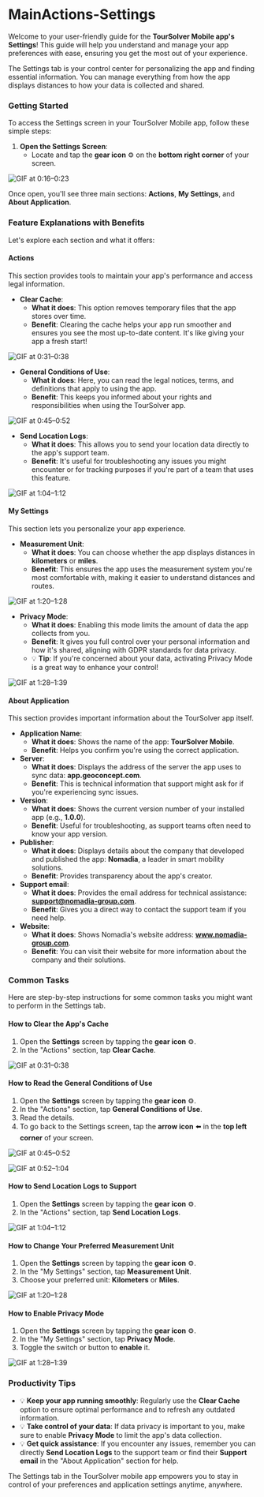 # MainActions-Settings

Welcome to your user-friendly guide for the **TourSolver Mobile app's Settings**! This guide will help you understand and manage your app preferences with ease, ensuring you get the most out of your experience.

The Settings tab is your control center for personalizing the app and finding essential information. You can manage everything from how the app displays distances to how your data is collected and shared.

### Getting Started

To access the Settings screen in your TourSolver Mobile app, follow these simple steps:

1.  **Open the Settings Screen**:
    *   Locate and tap the **gear icon** ⚙️ on the **bottom right corner** of your screen.

![GIF at 0:16–0:23](../../images/MainActions-Settings_timestamp_0_to_16–0_to_23.gif "Tap gear icon – Settings screen opens.")



Once open, you'll see three main sections: **Actions**, **My Settings**, and **About Application**.

### Feature Explanations with Benefits

Let's explore each section and what it offers:

#### **Actions**

This section provides tools to maintain your app's performance and access legal information.

*   **Clear Cache**:
    *   **What it does**: This option removes temporary files that the app stores over time.
    *   **Benefit**: Clearing the cache helps your app run smoother and ensures you see the most up-to-date content. It's like giving your app a fresh start!

![GIF at 0:31–0:38](../../images/MainActions-Settings_timestamp_0_to_31–0_to_38.gif "ClearCatch action – Optimizes performance, refreshes outdated content.")

*   **General Conditions of Use**:
    *   **What it does**: Here, you can read the legal notices, terms, and definitions that apply to using the app.
    *   **Benefit**: This keeps you informed about your rights and responsibilities when using the TourSolver app.

![GIF at 0:45–0:52](../../images/MainActions-Settings_timestamp_0_to_45–0_to_52.gif "Tap and enter General Conditions of Use – Allows reading of legal details.")

*   **Send Location Logs**:
    *   **What it does**: This allows you to send your location data directly to the app's support team.
    *   **Benefit**: It's useful for troubleshooting any issues you might encounter or for tracking purposes if you're part of a team that uses this feature.

![GIF at 1:04–1:12](../../images/MainActions-Settings_timestamp_1_to_04–1_to_12.gif "Send Location Logs – Allows sending logs to support for issue resolution or tracking.")


#### **My Settings**

This section lets you personalize your app experience.

*   **Measurement Unit**:
    *   **What it does**: You can choose whether the app displays distances in **kilometers** or **miles**.
    *   **Benefit**: This ensures the app uses the measurement system you're most comfortable with, making it easier to understand distances and routes.

![GIF at 1:20–1:28](../../images/MainActions-Settings_timestamp_1_to_20–1_to_28.gif "Measurement Unit selection – Choose preferred unit (kilometers or miles).")

*   **Privacy Mode**:
    *   **What it does**: Enabling this mode limits the amount of data the app collects from you.
    *   **Benefit**: It gives you full control over your personal information and how it's shared, aligning with GDPR standards for data privacy.
    *   💡 **Tip**: If you're concerned about your data, activating Privacy Mode is a great way to enhance your control!

![GIF at 1:28–1:39](../../images/MainActions-Settings_timestamp_1_to_28–1_to_39.gif "Enable Privacy Mode – Limits app's data collection, aligns with GDPR standards.")


#### **About Application**

This section provides important information about the TourSolver app itself.

*   **Application Name**:
    *   **What it does**: Shows the name of the app: **TourSolver Mobile**.
    *   **Benefit**: Helps you confirm you're using the correct application.
*   **Server**:
    *   **What it does**: Displays the address of the server the app uses to sync data: **app.geoconcept.com**.
    *   **Benefit**: This is technical information that support might ask for if you're experiencing sync issues.
*   **Version**:
    *   **What it does**: Shows the current version number of your installed app (e.g., **1.0.0**).
    *   **Benefit**: Useful for troubleshooting, as support teams often need to know your app version.
*   **Publisher**:
    *   **What it does**: Displays details about the company that developed and published the app: **Nomadia**, a leader in smart mobility solutions.
    *   **Benefit**: Provides transparency about the app's creator.
*   **Support email**:
    *   **What it does**: Provides the email address for technical assistance: **support@nomadia-group.com**.
    *   **Benefit**: Gives you a direct way to contact the support team if you need help.
*   **Website**:
    *   **What it does**: Shows Nomadia's website address: **www.nomadia-group.com**.
    *   **Benefit**: You can visit their website for more information about the company and their solutions.

### Common Tasks

Here are step-by-step instructions for some common tasks you might want to perform in the Settings tab.

#### How to Clear the App's Cache

1.  Open the **Settings** screen by tapping the **gear icon** ⚙️.
2.  In the "Actions" section, tap **Clear Cache**.

![GIF at 0:31–0:38](../../images/MainActions-Settings_timestamp_0_to_31–0_to_38.gif "Tap ClearCatch – Temporary files are removed, performance optimized.")



#### How to Read the General Conditions of Use

1.  Open the **Settings** screen by tapping the **gear icon** ⚙️.
2.  In the "Actions" section, tap **General Conditions of Use**.
3.  Read the details.
4.  To go back to the Settings screen, tap the **arrow icon** ⬅️ in the **top left corner** of your screen.

![GIF at 0:45–0:52](../../images/MainActions-Settings_timestamp_0_to_45–0_to_52.gif "Tap General Conditions of Use – Legal notices are displayed.")


![GIF at 0:52–1:04](../../images/MainActions-Settings_timestamp_0_to_52–1_to_04.gif "Tap arrow icon – Returns to previous screen.")


#### How to Send Location Logs to Support

1.  Open the **Settings** screen by tapping the **gear icon** ⚙️.
2.  In the "Actions" section, tap **Send Location Logs**.

![GIF at 1:04–1:12](../../images/MainActions-Settings_timestamp_1_to_04–1_to_12.gif "Tap Send Location Logs – Logs are sent to support team.")



#### How to Change Your Preferred Measurement Unit

1.  Open the **Settings** screen by tapping the **gear icon** ⚙️.
2.  In the "My Settings" section, tap **Measurement Unit**.
3.  Choose your preferred unit: **Kilometers** or **Miles**.

![GIF at 1:20–1:28](../../images/MainActions-Settings_timestamp_1_to_20–1_to_28.gif "Tap Measurement Unit and select – Unit changes to kilometers or miles.")



#### How to Enable Privacy Mode

1.  Open the **Settings** screen by tapping the **gear icon** ⚙️.
2.  In the "My Settings" section, tap **Privacy Mode**.
3.  Toggle the switch or button to **enable** it.

![GIF at 1:28–1:39](../../images/MainActions-Settings_timestamp_1_to_28–1_to_39.gif "Enable Privacy Mode – App data collection is limited.")


### Productivity Tips

*   💡 **Keep your app running smoothly**: Regularly use the **Clear Cache** option to ensure optimal performance and to refresh any outdated information.
*   💡 **Take control of your data**: If data privacy is important to you, make sure to enable **Privacy Mode** to limit the app's data collection.
*   💡 **Get quick assistance**: If you encounter any issues, remember you can directly **Send Location Logs** to the support team or find their **Support email** in the "About Application" section for help.

The Settings tab in the TourSolver mobile app empowers you to stay in control of your preferences and application settings anytime, anywhere.